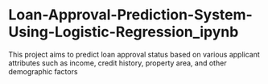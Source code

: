 # Loan-Approval-Prediction-System-Using-Logistic-Regression_ipynb
This project aims to predict loan approval status based on various applicant attributes such as income, credit history, property area, and other demographic factors
